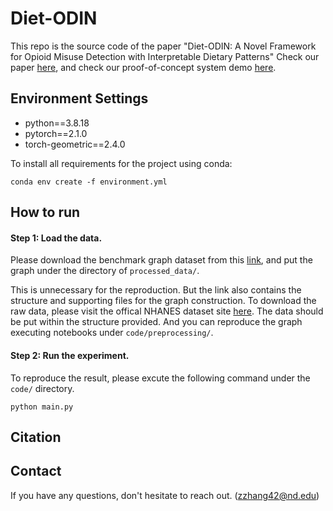 # Diet-ODIN

This repo is the source code of the paper "Diet-ODIN: A Novel Framework for Opioid Misuse Detection with Interpretable Dietary Patterns" Check our paper [here](https://arxiv.org/abs/2403.08820), and check our proof-of-concept system demo [here](http://50.116.62.222:81).

## Environment Settings

 - python==3.8.18
 - pytorch==2.1.0 
 - torch-geometric==2.4.0

To install all requirements for the project using conda:

```
conda env create -f environment.yml
```


## How to run

#### Step 1: Load the data. 

Please download the benchmark graph dataset from this [link](https://drive.google.com/drive/folders/19ZphIEBitMsRjk2A3DLRb5ebpnCzwjbW?usp=sharing), and put the graph under the directory of `processed_data/`. 

This is unnecessary for the reproduction. But the link also contains the structure and supporting files for the graph construction. To download the raw data, please visit the offical NHANES dataset site [here](https://wwwn.cdc.gov/nchs/nhanes/). The data should be put within the structure provided. And you can reproduce the graph executing notebooks under `code/preprocessing/`. 


#### Step 2: Run the experiment.

To reproduce the result, please excute the following command under the `code/` directory. 

```
python main.py 
```

## Citation

## Contact
If you have any questions, don't hesitate to reach out. (zzhang42@nd.edu) 
